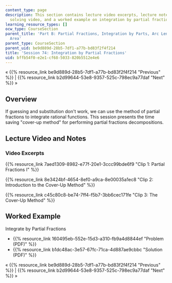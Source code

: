 ```yaml
---
content_type: page
description: This section contains lecture video excerpts, lecture notes, a problem
  solving video, and a worked example on integration by partial fractions.
learning_resource_types: []
ocw_type: CourseSection
parent_title: 'Part B: Partial Fractions, Integration by Parts, Arc Length, and Surface
  Area'
parent_type: CourseSection
parent_uid: be9d889d-28b5-7df1-a77b-bd83f2f4f214
title: 'Session 74: Integration by Partial Fractions'
uid: bffb54f0-e2e1-cf68-5033-820b5512e4e6
---
```


« {{% resource_link be9d889d-28b5-7df1-a77b-bd83f2f4f214 "Previous" %}} | {{% resource_link b2d99644-53e8-9357-525c-798ec9a77daf "Next" %}} »

Overview
--------

If guessing and substitution don't work, we can use the method of partial fractions to integrate rational functions. This session presents the time saving "cover-up method" for performing partial fractions decompositions.

Lecture Video and Notes
-----------------------

### Video Excerpts

{{% resource_link 7aed1309-8982-e77f-20e1-3ccc99bde6f9 "Clip 1: Partial Fractions I" %}}

{{% resource_link 8e3424bf-4654-8ef0-a9ca-8e00035a1ec8 "Clip 2: Introduction to the Cover-Up Method" %}}

{{% resource_link c45c80c8-be74-7ff4-f5b7-3bb6cec171fe "Clip 3: The Cover-Up Method" %}}

Worked Example
--------------

Integrate by Partial Fractions

*   {{% resource_link 160495eb-552e-15d3-a310-fb9a4d8844ef "Problem (PDF)" %}}
*   {{% resource_link b1dc48ac-3e57-67fc-71ca-4d887ae9cbbc "Solution (PDF)" %}}

« {{% resource_link be9d889d-28b5-7df1-a77b-bd83f2f4f214 "Previous" %}} | {{% resource_link b2d99644-53e8-9357-525c-798ec9a77daf "Next" %}} »
